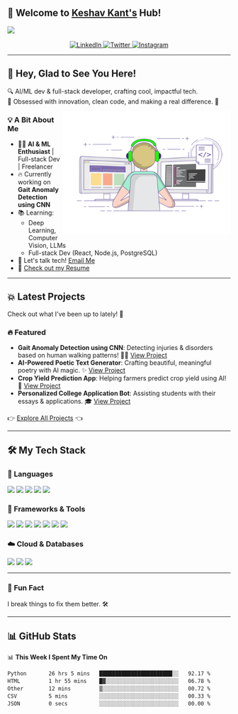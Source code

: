 ## 🚀 Welcome to [Keshav Kant's](https://keshavkant.netlify.app/) Hub!  
<a href="https://keshavkant.netlify.app/"><img src="https://media.giphy.com/media/hvRJCLFzcasrR4ia7z/giphy.gif" width="25px"></a>

<div align="center">
  <a href="https://www.linkedin.com/in/keshavkant-ai/" target="_blank">
    <img src="https://img.shields.io/badge/LinkedIn-0A66C2?style=for-the-badge&logo=linkedin&logoColor=white" alt="LinkedIn">
  </a>
  <a href="https://twitter.com/keshavkant_" target="_blank">
    <img src="https://img.shields.io/badge/Twitter-1DA1F2?style=for-the-badge&logo=twitter&logoColor=white" alt="Twitter">
  </a>
  <a href="https://www.instagram.com/keshavkant_/" target="_blank">
    <img src="https://img.shields.io/badge/Instagram-E4405F?style=for-the-badge&logo=instagram&logoColor=white" alt="Instagram">
  </a>
</div>

---

## 👋 Hey, Glad to See You Here!  
🔍 AI/ML dev & full-stack developer, crafting cool, impactful tech.   
🎯 Obsessed with innovation, clean code, and making a real difference. 🚀  

<img align="right" alt="GIF" src="https://github.com/Keshav-Kant/Keshav-Kant/blob/master/coding.gif?raw=true" width="380" height="280" />

### 💡 A Bit About Me
- 👨‍💻 **AI & ML Enthusiast** | Full-stack Dev | Freelancer  
- 🔥 Currently working on **Gait Anomaly Detection using CNN**  
- 📚 Learning:  
  - Deep Learning, Computer Vision, LLMs  
  - Full-stack Dev (React, Node.js, PostgreSQL)  
- 💌 Let's talk tech! [Email Me](mailto:keshavkant7859@gmail.com)  
- 📝 [Check out my Resume](https://drive.google.com/file/d/1PhHmpigWJAhxPwVQH0nUWHOyBcEq1DvC/view?usp=drive_link)  

---

## 💥 Latest Projects  
Check out what I’ve been up to lately! 🚀

### 🔥 Featured

- **Gait Anomaly Detection using CNN**: Detecting injuries & disorders based on human walking patterns! 🚶‍♂️ [View Project](https://github.com/Keshav-Kant/gait-anomaly-detection)
- **AI-Powered Poetic Text Generator**: Crafting beautiful, meaningful poetry with AI magic. ✨ [View Project](https://github.com/Keshav-Kant/poetic-text-generator)
- **Crop Yield Prediction App**: Helping farmers predict crop yield using AI! 🌾 [View Project](https://github.com/Keshav-Kant/crop-yield-prediction)
- **Personalized College Application Bot**: Assisting students with their essays & applications. 🎓 [View Project](https://github.com/Keshav-Kant/college-application-bot)

👉 [Explore All Projects](https://github.com/Keshav-Kant?tab=repositories) 👈


---
## 🛠️ My Tech Stack  

### 📌 Languages
<p align="left">
  <img src="https://img.shields.io/badge/Python-3776AB?style=for-the-badge&logo=python&logoColor=white"/>
  <img src="https://img.shields.io/badge/Java-007396?style=for-the-badge&logo=java&logoColor=white"/>
  <img src="https://img.shields.io/badge/C++-00599C?style=for-the-badge&logo=cplusplus&logoColor=white"/>
  <img src="https://img.shields.io/badge/JavaScript-F7DF1E?style=for-the-badge&logo=javascript&logoColor=black"/>
  <img src="https://img.shields.io/badge/SQL-025E8C?style=for-the-badge&logo=database&logoColor=white"/>
</p>



### 🚀 Frameworks & Tools  
<p align="left">
  <img src="https://img.shields.io/badge/TensorFlow-FF6F00?style=for-the-badge&logo=tensorflow&logoColor=white"/>
  <img src="https://img.shields.io/badge/Keras-D00000?style=for-the-badge&logo=keras&logoColor=white"/>
  <img src="https://img.shields.io/badge/PyTorch-EE4C2C?style=for-the-badge&logo=pytorch&logoColor=white"/>
  <img src="https://img.shields.io/badge/NLP-4F75E6?style=for-the-badge&logo=language&logoColor=white"/>
  <img src="https://img.shields.io/badge/React-20232a?style=for-the-badge&logo=react&logoColor=61DAFB"/>
  <img src="https://img.shields.io/badge/Node.js-43853D?style=for-the-badge&logo=node.js&logoColor=white"/>
  <img src="https://img.shields.io/badge/Express.js-404d59?style=for-the-badge&logo=express&logoColor=white"/>
</p>


### ☁️ Cloud & Databases  
<p align="left">
  <img src="https://img.shields.io/badge/MongoDB-4ea94b?style=for-the-badge&logo=mongodb&logoColor=white"/>
  <img src="https://img.shields.io/badge/MySQL-4479A1?style=for-the-badge&logo=mysql&logoColor=white"/>
  <img src="https://img.shields.io/badge/GitHub_Pages-222?style=for-the-badge&logo=github&logoColor=white"/>
</p>


---

### 🎯 Fun Fact  
I break things to fix them better. 🛠️  

---

## 📊 GitHub Stats  

📊 <b>This Week I Spent My Time On</b>

<!--START_SECTION:waka-->

```txt
Python       26 hrs 5 mins   ███████████████████████░░   92.17 %
HTML         1 hr 55 mins    █▓░░░░░░░░░░░░░░░░░░░░░░░   06.78 %
Other        12 mins         ▒░░░░░░░░░░░░░░░░░░░░░░░░   00.72 %
CSV          5 mins          ░░░░░░░░░░░░░░░░░░░░░░░░░   00.33 %
JSON         0 secs          ░░░░░░░░░░░░░░░░░░░░░░░░░   00.00 %
```

<!--END_SECTION:waka-->
